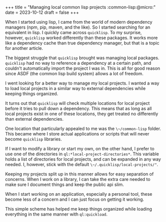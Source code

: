 +++
title = "Managing local common lisp projects :common-lisp:@micro:"
date = 2023-10-12
draft = false
+++

When I started using lisp, I came from the world of modern dependency managers (npm, pip, maven, and the like). So I started searching for an equivalent in lisp. I quickly came across `quicklisp`. To my surprise, however, `quicklisp` worked differently than these packages. It works more like a dependency cache than true dependency manager, but that is a topic for another article.

The biggest struggle that `quicklisp` brought was managing local packages. `quicklisp` had no way to reference a dependency at a certain path, and couldn't automatically import the project I was in. This is all for good reason since ASDF (the common lisp build system) allows a lot of freedom.

I went looking for a better way to manage my local projects. I wanted a way to load local projects in a similar way to external dependencies while keeping things organized.

It turns out that `quicklisp` will check multiple locations for local project before it tries to pull down a dependency. This means that as long as all local projects exist in one of these locations, they get treated no differently than external dependencies.

One location that particularly appealed to me was the `\~/common-lisp` folder. This became where I store actual applications or scripts that will never become `quicklisp` libraries.

If I want to modify a library or start my own, on the other hand, I prefer to use one of the directories in `ql:*local-project-directories*`. This variable holds a list of directories for local projects, and can be expanded in any way needed. I, however, stick with the default `\~/.quicklisp/local-projects/"`.

Keeping my projects split up in this manner allows for easy separation of concerns. When I work on a library, I can take the extra care needed to make sure I document things and keep the public api slim.

When I start working on an application, especially a personal tool, these become less of a concern and I can just focus on getting it working.

This simple scheme has helped me keep things organized while loading everything in the same manner with `ql:quickload`.
